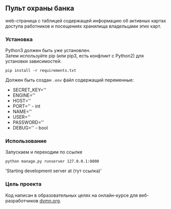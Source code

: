 ## Пульт охраны банка

web-страница с таблицей содержащей информацию об активных картах доступа работников 
и посещениях хранилища владельцами этих карт.

### Установка

Python3 должен быть уже установлен.  
Затем используйте pip (или pip3, есть конфликт с Python2) для установки зависимостей:
```commandline
pip install -r requirements.txt
```

Должен быть создан `.env` файл содержащий переменные:
* SECRET_KEY=''
* ENGINE=''
* HOST=''
* PORT='' - int
* NAME=''
* USER=''
* PASSWORD=''
* DEBUG='' - bool

### Использование
Запускаем и переходим по ссылке
```commandline
python manage.py runserver 127.0.0.1:8000
```
'Starting development server at (тут ссылка)'

### Цель проекта

Код написан в образовательных целях на онлайн-курсе для веб-разработчиков [dvmn.org](https://dvmn.org/).